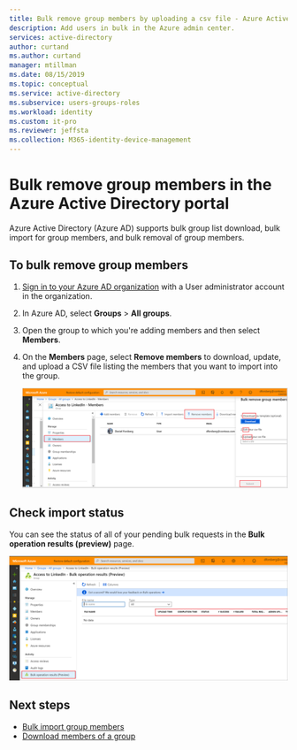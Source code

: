 ```yaml
---
title: Bulk remove group members by uploading a csv file - Azure Active Directory | Microsoft Docs
description: Add users in bulk in the Azure admin center. 
services: active-directory 
author: curtand
ms.author: curtand
manager: mtillman
ms.date: 08/15/2019
ms.topic: conceptual
ms.service: active-directory
ms.subservice: users-groups-roles
ms.workload: identity
ms.custom: it-pro
ms.reviewer: jeffsta
ms.collection: M365-identity-device-management
---
```


# Bulk remove group members in the Azure Active Directory portal

Azure Active Directory (Azure AD) supports bulk group list download, bulk import for group members, and bulk removal of group members.

## To bulk remove group members

1. [Sign in to your Azure AD organization](https://aad.portal.azure.com) with a User administrator account in the organization.
1. In Azure AD, select **Groups** > **All groups**.
1. Open the group to which you're adding members and then select **Members**.
1. On the **Members** page, select **Remove members** to download, update, and upload a CSV file listing the members that you want to import into the group.

   ![The Remove Members command is on the profile page for the group](./media/groups-bulk-remove-members/remove-panel.png)

## Check import status

You can see the status of all of your pending bulk requests in the **Bulk operation results (preview)** page.

   ![The Bulk operations results page shows you bulk request status](./media/groups-bulk-remove-members/bulk-center.png)

## Next steps

- [Bulk import group members](groups-bulk-import-members.md)
- [Download members of a group](groups-bulk-download-members.md)
